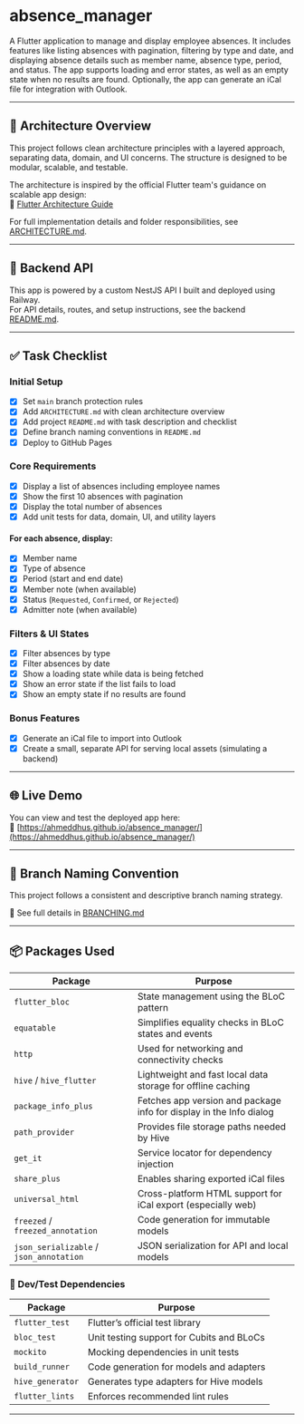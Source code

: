 # absence_manager

A Flutter application to manage and display employee absences. It includes features like listing absences with pagination, filtering by type and date, and displaying absence details such as member name, absence type, period, and status. The app supports loading and error states, as well as an empty state when no results are found. Optionally, the app can generate an iCal file for integration with Outlook.

---

## 🧱 Architecture Overview

This project follows clean architecture principles with a layered approach, separating data, domain, and UI concerns. The structure is designed to be modular, scalable, and testable.

The architecture is inspired by the official Flutter team's guidance on scalable app design:  
📘 [Flutter Architecture Guide](https://docs.flutter.dev/app-architecture/guide)

For full implementation details and folder responsibilities, see [ARCHITECTURE.md](ARCHITECTURE.md).

---

## 📡 Backend API

This app is powered by a custom NestJS API I built and deployed using Railway.  
For API details, routes, and setup instructions, see the backend [README.md](https://github.com/ahmeddhus/absence-api-nestjs/blob/master/README.md).

---

## ✅ Task Checklist

### Initial Setup
- [x] Set `main` branch protection rules
- [x] Add `ARCHITECTURE.md` with clean architecture overview
- [x] Add project `README.md` with task description and checklist
- [x] Define branch naming conventions in `README.md`
- [x] Deploy to GitHub Pages

### Core Requirements
- [x] Display a list of absences including employee names
- [x] Show the first 10 absences with pagination
- [x] Display the total number of absences
- [x] Add unit tests for data, domain, UI, and utility layers

#### For each absence, display:
- [x] Member name
- [x] Type of absence
- [x] Period (start and end date)
- [x] Member note (when available)
- [x] Status (`Requested`, `Confirmed`, or `Rejected`)
- [x] Admitter note (when available)

### Filters & UI States
- [x] Filter absences by type
- [x] Filter absences by date
- [x] Show a loading state while data is being fetched
- [x] Show an error state if the list fails to load
- [x] Show an empty state if no results are found

### Bonus Features
- [x] Generate an iCal file to import into Outlook
- [x] Create a small, separate API for serving local assets (simulating a backend)

---

## 🌐 Live Demo

You can view and test the deployed app here:  
🔗 [https://ahmeddhus.github.io/absence_manager/](https://ahmeddhus.github.io/absence_manager/)

---

## 🔀 Branch Naming Convention

This project follows a consistent and descriptive branch naming strategy.

📄 See full details in [BRANCHING.md](BRANCHING.md)

---

## 📦 Packages Used

| Package                 | Purpose                                                                 |
|--------------------------|-------------------------------------------------------------------------|
| `flutter_bloc`           | State management using the BLoC pattern                                 |
| `equatable`              | Simplifies equality checks in BLoC states and events                    |
| `http`                   | Used for networking and connectivity checks                             |
| `hive` / `hive_flutter`  | Lightweight and fast local data storage for offline caching             |
| `package_info_plus`      | Fetches app version and package info for display in the Info dialog     |
| `path_provider`          | Provides file storage paths needed by Hive                              |
| `get_it`                 | Service locator for dependency injection                                |
| `share_plus`             | Enables sharing exported iCal files                                     |
| `universal_html`         | Cross-platform HTML support for iCal export (especially web)            |
| `freezed` / `freezed_annotation` | Code generation for immutable models                          |
| `json_serializable` / `json_annotation` | JSON serialization for API and local models            |

### 🧪 Dev/Test Dependencies

| Package            | Purpose                                                                 |
|--------------------|-------------------------------------------------------------------------|
| `flutter_test`     | Flutter’s official test library                                         |
| `bloc_test`        | Unit testing support for Cubits and BLoCs                               |
| `mockito`          | Mocking dependencies in unit tests                                      |
| `build_runner`     | Code generation for models and adapters                                 |
| `hive_generator`   | Generates type adapters for Hive models                                 |
| `flutter_lints`    | Enforces recommended lint rules                                          |

---
